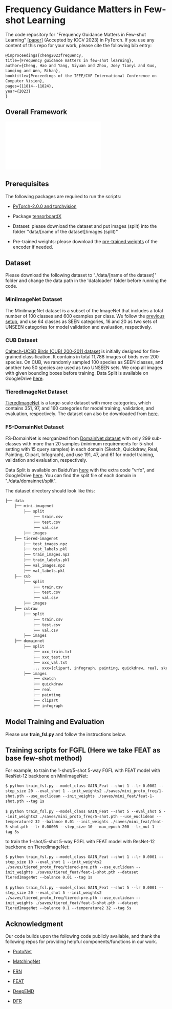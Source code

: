 # Frequency Guidance Matters in Few-shot Learning

The code repository for "Frequency Guidance Matters in Few-shot Learning" [[paper]](https://openaccess.thecvf.com/content/ICCV2023/papers/Cheng_Frequency_Guidance_Matters_in_Few-Shot_Learning_ICCV_2023_paper.pdf) (Accepted by ICCV 2023) in PyTorch. If you use any content of this repo for your work, please cite the following bib entry:

    @inproceedings{cheng2023frequency,
    title={Frequency guidance matters in few-shot learning},
    author={Cheng, Hao and Yang, Siyuan and Zhou, Joey Tianyi and Guo, Lanqing and Wen, Bihan},
    booktitle={Proceedings of the IEEE/CVF International Conference on Computer Vision},
    pages={11814--11824},
    year={2023}
    }

## Overall Framework

![Alt text](images/frame_new2.pdf)


## Prerequisites

The following packages are required to run the scripts:

- [PyTorch-2.0.0 and torchvision](https://pytorch.org)

- Package [tensorboardX](https://github.com/lanpa/tensorboardX)

- Dataset: please download the dataset and put images (split) into the folder ''data/[name of the dataset]/images (split)''

- Pre-trained weights: please download the [pre-trained weights](https://drive.google.com/drive/folders/1WvhbwWX_rhSc3SjPO1CYmqicqvTGrF4D?usp=sharing) of the encoder if needed.

## Dataset

Please download the following dataset to "./data/[name of the dataset]" folder and change the data path in the 'dataloader' folder before running the code.

### MiniImageNet Dataset

The MiniImageNet dataset is a subset of the ImageNet that includes a total number of 100 classes and 600 examples per class. We follow the [previous setup](https://github.com/twitter/meta-learning-lstm), and use 64 classes as SEEN categories, 16 and 20 as two sets of UNSEEN categories for model validation and evaluation, respectively.

### CUB Dataset
[Caltech-UCSD Birds (CUB) 200-2011 dataset](http://www.vision.caltech.edu/visipedia/CUB-200-2011.html) is initially designed for fine-grained classification. It contains in total 11,788 images of birds over 200 species. On CUB, we randomly sampled 100 species as SEEN classes, and another two 50 species are used as two UNSEEN sets. We crop all images with given bounding boxes before training. Data Split is available on GoogleDrive [here](https://drive.google.com/file/d/1fXflwCYcr9VXu66eMASb9eUy2EHBP58g/view?usp=sharing).


### TieredImageNet Dataset
[TieredImageNet](https://github.com/renmengye/few-shot-ssl-public) is a large-scale dataset  with more categories, which contains 351, 97, and 160 categories for model training, validation, and evaluation, respectively. The dataset can also be downloaded from [here](https://github.com/kjunelee/MetaOptNet).

### FS-DomainNet Dataset

FS-DomainNet is reorganized from [DomainNet dataset](http://ai.bu.edu/M3SDA/#dataset) with only 299 sub-classes with more than 20 samples (minimum requirements for 5-shot setting with 15 query samples) in each domain (Sketch, Quickdraw, Real, Painting, Clipart, Infograph), and use 191, 47, and 61 for model training, validation and evaluation, respectively. 

Data Split is available on BaiduYun [here](https://pan.baidu.com/s/1AL3EcAbUXDsEu4VQ2_AIWA) with the extra code "vrfx", and GoogleDrive [here](https://drive.google.com/file/d/1H3PsLXR6sJK6dKTIOpP3qznsypAQ4Ix6/view?usp=sharing). You can find the split file of each domain in "./data/domainnet/split".


The dataset directory should look like this:
```bash
├── data
    ├── mini-imagenet
        ├── split
            ├── train.csv
            ├── test.csv
            ├── val.csv
        ├── images
    ├── tiered-imagenet
        ├── test_images.npz
        ├── test_labels.pkl   
        ├── train_images.npz  
        ├── train_labels.pkl
        ├── val_images.npz
        ├── val_labels.pkl
    ├── cub
        ├── split
            ├── train.csv
            ├── test.csv
            ├── val.csv
        ├── images
    ├── cubraw
        ├── split
            ├── train.csv
            ├── test.csv
            ├── val.csv       
        ├── images
    ├── domainnet
        ├── split
            ├── xxx_train.txt
            ├── xxx_test.txt
            ├── xxx_val.txt
            ... xxx={clipart, infograph, painting, quickdraw, real, sketch}
        ├── images
            ├── sketch
            ├── quickdraw
            ├── real
            ├── painting
            ├── clipart
            ├── infograph
```

## Model Training and Evaluation
Please use **train_fsl.py** and follow the instructions below.


## Training scripts for FGFL (Here we take FEAT as base few-shot method)

For example, to train the 1-shot/5-shot 5-way FGFL with FEAT model with ResNet-12 backbone on MiniImageNet:

    $ python train_fsl.py --model_class GAIN_Feat --shot 1 --lr 0.0002 --step_size 20 --eval_shot 1 --init_weights2 ./saves/mini_proto_freq/1-shot.pth --use_euclidean --init_weights ./saves/mini_feat/feat-1-shot.pth --tag 1s

    $ python train_fsl.py --model_class GAIN_Feat --shot 5 --eval_shot 5 --init_weights2 ./saves/mini_proto_freq/5-shot.pth --use_euclidean --temperature2 32 --balance 0.01 --init_weights ./saves/mini_feat/feat-5-shot.pth --lr 0.00005 --step_size 10 --max_epoch 200 --lr_mul 1 --tag 5s

to train the 1-shot/5-shot 5-way FGFL with FEAT model with ResNet-12 backbone on TieredImageNet:

    $ python train_fsl.py --model_class GAIN_Feat --shot 1 --lr 0.0001 --step_size 10 --eval_shot 1 --init_weights2 ./saves/tiered_proto_freq/tiered-pre.pth --use_euclidean --init_weights ./saves/tiered_feat/feat-1-shot.pth --dataset TieredImageNet --balance 0.01 --tag 1s

    $ python train_fsl.py --model_class GAIN_Feat --shot 5 --lr 0.0001 --step_size 20 --eval_shot 5 --init_weights2 ./saves/tiered_proto_freq/tiered-pre.pth --use_euclidean --init_weights ./saves/tiered_feat/feat-5-shot.pth --dataset TieredImageNet --balance 0.1 --temperature2 32 --tag 5s


## Acknowledgment

Our code builds upon the following code publicly available, and thank the following repos for providing helpful components/functions in our work.

- [ProtoNet](https://github.com/cyvius96/prototypical-network-pytorch)

- [MatchingNet](https://github.com/gitabcworld/MatchingNetworks)

- [FRN](https://github.com/Tsingularity/FRN)

- [FEAT](https://github.com/Sha-Lab/FEAT)

- [DeepEMD](https://github.com/icoz69/DeepEMD)

- [DFR](https://github.com/chenghao-ch94/DFRFS)